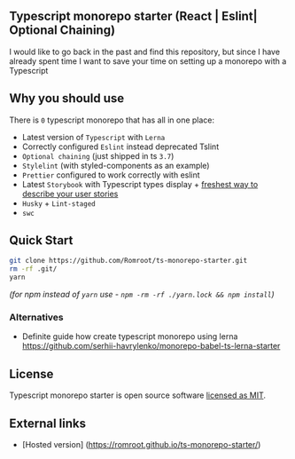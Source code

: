 ## Typescript monorepo starter (React | Eslint| Optional Chaining)

I would like to go back in the past and find this repository, but since I have already spent time I want to save your time on setting up a monorepo with a Typescript
## Why you should use

There is `0` typescript monorepo that has all in one place:
- Latest version of `Typescript` with `Lerna`
- Correctly configured `Eslint` instead deprecated Tslint
- `Optional chaining` (just shipped in ts `3.7`)
- `Stylelint` (with styled-components as an example)
- `Prettier` configured to work correctly with eslint 
- Latest `Storybook` with Typescript types display + [freshest way to describe your user stories](https://storybook.js.org/docs/basics/writing-stories/)
- `Husky` + `Lint-staged`
- `swc`


## Quick Start

```sh
git clone https://github.com/Romroot/ts-monorepo-starter.git
rm -rf .git/
yarn
```

_(for npm instead of `yarn` use - `npm -rm -rf ./yarn.lock && npm install`)_

### Alternatives

- Definite guide how create typescript monorepo using lerna https://github.com/serhii-havrylenko/monorepo-babel-ts-lerna-starter


## License

Typescript monorepo starter is open source software [licensed as MIT](https://github.com/facebook/create-react-app/blob/master/LICENSE).

## External links

- [Hosted version] (https://romroot.github.io/ts-monorepo-starter/)
